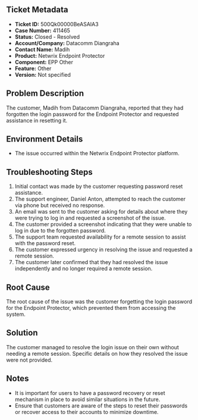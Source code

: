 ## Ticket Metadata
- **Ticket ID:** 500Qk00000BeASAIA3
- **Case Number:** 411465
- **Status:** Closed - Resolved
- **Account/Company:** Datacomm Diangraha
- **Contact Name:** Madih
- **Product:** Netwrix Endpoint Protector
- **Component:** EPP Other
- **Feature:** Other
- **Version:** Not specified

## Problem Description
The customer, Madih from Datacomm Diangraha, reported that they had forgotten the login password for the Endpoint Protector and requested assistance in resetting it.

## Environment Details
- The issue occurred within the Netwrix Endpoint Protector platform.

## Troubleshooting Steps
1. Initial contact was made by the customer requesting password reset assistance.
2. The support engineer, Daniel Anton, attempted to reach the customer via phone but received no response.
3. An email was sent to the customer asking for details about where they were trying to log in and requested a screenshot of the issue.
4. The customer provided a screenshot indicating that they were unable to log in due to the forgotten password.
5. The support team requested availability for a remote session to assist with the password reset.
6. The customer expressed urgency in resolving the issue and requested a remote session.
7. The customer later confirmed that they had resolved the issue independently and no longer required a remote session.

## Root Cause
The root cause of the issue was the customer forgetting the login password for the Endpoint Protector, which prevented them from accessing the system.

## Solution
The customer managed to resolve the login issue on their own without needing a remote session. Specific details on how they resolved the issue were not provided.

## Notes
- It is important for users to have a password recovery or reset mechanism in place to avoid similar situations in the future.
- Ensure that customers are aware of the steps to reset their passwords or recover access to their accounts to minimize downtime.